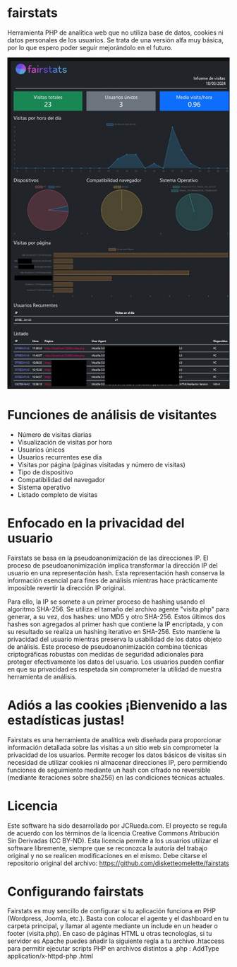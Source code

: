 # fairstats
Herramienta PHP de analítica web que no utiliza base de datos, cookies ni datos personales de los usuarios. Se trata de una versión alfa muy básica, por lo que espero poder seguir mejorándolo en el futuro. 

![Captura](scr2.jpg) 

# Funciones de análisis de visitantes

- Número de visitas diarias
- Visualización de visitas por hora
- Usuarios únicos
- Usuarios recurrentes ese día
- Visitas por página (páginas visitadas y número de visitas)
- Tipo de dispositivo
- Compatibilidad del navegador
- Sistema operativo
- Listado completo de visitas

# Enfocado en la privacidad del usuario

Fairstats se basa en la pseudoanonimización de las direcciones IP. El proceso de pseudoanonimización implica transformar la dirección IP del usuario en una representación hash. Esta representación hash conserva la información esencial para fines de análisis mientras hace prácticamente imposible revertir la dirección IP original. 

Para ello, la IP se somete a un primer proceso de hashing usando el algoritmo SHA-256. Se utiliza el tamaño del archivo agente "visita.php" para generar, a su vez, dos hashes: uno MD5 y otro SHA-256. Estos últimos dos hashes son agregados al primer hash que contiene la IP encriptada, y con su resultado se realiza un hashing iterativo en SHA-256. Esto mantiene la privacidad del usuario mientras preserva la usabilidad de los datos objeto de análisis. Este proceso de pseudoanonimización combina técnicas criptográficas robustas con medidas de seguridad adicionales para proteger efectivamente los datos del usuario. Los usuarios pueden confiar en que su privacidad es respetada sin comprometer la utilidad de nuestra herramienta de análisis.

# Adiós a las cookies ¡Bienvenido a las estadísticas justas!

Fairstats es una herramienta de analítica web diseñada para proporcionar información detallada sobre las visitas a un sitio web sin comprometer la privacidad de los usuarios. Permite recoger los datos básicos de visitas sin necesidad de utilizar cookies ni almacenar direcciones IP, pero permitiendo funciones de seguimiento mediante un hash con cifrado no reversible (mediante iteraciones sobre sha256) en las condiciones técnicas actuales.

# Licencia

Este software ha sido desarrollado por JCRueda.com. El proyecto se regula de acuerdo con los términos de la licencia Creative Commons Atribución Sin Derivadas (CC BY-ND). Esta licencia permite a los usuarios utilizar el software libremente, siempre que se reconozca la autoría del trabajo original y no se realicen modificaciones en el mismo. Debe citarse el repositorio original del archivo: https://github.com/disketteomelette/fairstats

# Configurando fairstats

Fairstats es muy sencillo de configurar si tu aplicación funciona en PHP (Wordpress, Joomla, etc.). Basta con colocar el agente y el dashboard en tu carpeta principal, y llamar al agente mediante un include en un header o footer (visita.php). 
En caso de páginas HTML u otras tecnologías, si tu servidor es Apache puedes añadir la siguiente regla a tu archivo .htaccess para permitir ejecutar scripts PHP en archivos distintos a .php :   AddType application/x-httpd-php .html
